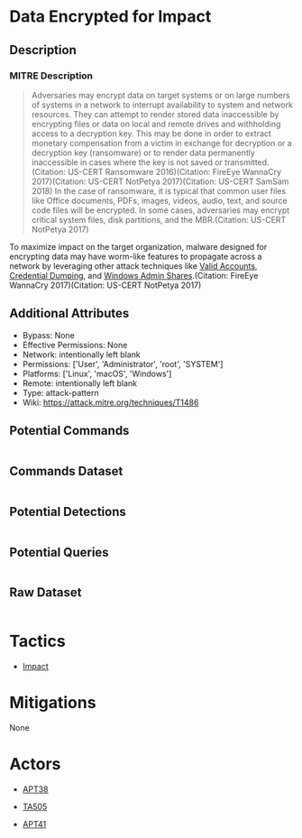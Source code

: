 
# Data Encrypted for Impact

## Description

### MITRE Description

> Adversaries may encrypt data on target systems or on large numbers of systems in a network to interrupt availability to system and network resources. They can attempt to render stored data inaccessible by encrypting files or data on local and remote drives and withholding access to a decryption key. This may be done in order to extract monetary compensation from a victim in exchange for decryption or a decryption key (ransomware) or to render data permanently inaccessible in cases where the key is not saved or transmitted.(Citation: US-CERT Ransomware 2016)(Citation: FireEye WannaCry 2017)(Citation: US-CERT NotPetya 2017)(Citation: US-CERT SamSam 2018) In the case of ransomware, it is typical that common user files like Office documents, PDFs, images, videos, audio, text, and source code files will be encrypted. In some cases, adversaries may encrypt critical system files, disk partitions, and the MBR.(Citation: US-CERT NotPetya 2017)

To maximize impact on the target organization, malware designed for encrypting data may have worm-like features to propagate across a network by leveraging other attack techniques like [Valid Accounts](https://attack.mitre.org/techniques/T1078), [Credential Dumping](https://attack.mitre.org/techniques/T1003), and [Windows Admin Shares](https://attack.mitre.org/techniques/T1077).(Citation: FireEye WannaCry 2017)(Citation: US-CERT NotPetya 2017)

## Additional Attributes

* Bypass: None
* Effective Permissions: None
* Network: intentionally left blank
* Permissions: ['User', 'Administrator', 'root', 'SYSTEM']
* Platforms: ['Linux', 'macOS', 'Windows']
* Remote: intentionally left blank
* Type: attack-pattern
* Wiki: https://attack.mitre.org/techniques/T1486

## Potential Commands

```

```

## Commands Dataset

```

```

## Potential Detections

```json

```

## Potential Queries

```json

```

## Raw Dataset

```json

```

# Tactics


* [Impact](../tactics/Impact.md)


# Mitigations

None

# Actors


* [APT38](../actors/APT38.md)

* [TA505](../actors/TA505.md)
    
* [APT41](../actors/APT41.md)
    
